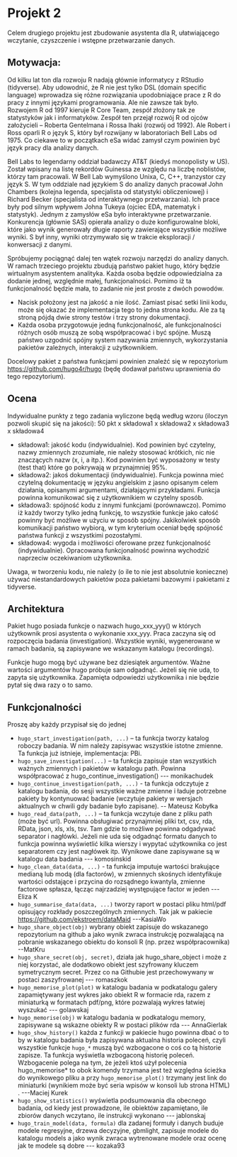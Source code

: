 # Projekt 2

Celem drugiego projektu jest zbudowanie asystenta dla R, ułatwiającego wczytanie, czyszczenie i wstępne przetwarzanie danych. 

## Motywacja:

Od kilku lat ton dla rozwoju R nadają głównie informatycy z RStudio (tidyverse). Aby udowodnić, że R nie jest tylko DSL (domain specific language) wprowadza się różne rozwiązania upodobniające prace z R do pracy z innymi językami programowania. Ale nie zawsze tak było. Rozwojem R od 1997 kieruje R Core Team, zespół złożony tak ze statystyków jak i informatyków. Zespół ten przejął rozwój R od ojców założycieli – Roberta Gentelmana i Rossa Ihaki (rozwój od 1992).
Ale Robert i Ross oparli R o język S, który był rozwijany w laboratoriach Bell Labs od 1975. Co ciekawe to w początkach eSa widać zamysł czym powinien być język pracy dla analizy danych.

Bell Labs to legendarny oddział badawczy AT&T (kiedyś monopolisty w US). Został wpisany na listę rekordów Guinessa ze względu na liczbę noblistów, którzy tam pracowali. W Bell Lab wymyślono Unixa, C, C++, tranzystor czy język S. W tym oddziale nad językiem S do analizy danych pracował John Chambers (kolejna legenda, specjalista od statystyki obliczeniowej) i Richard Becker (specjalista od interaktywnego przetwarzania). Ich prace były pod silnym wpływem Johna Tukeya (ojciec EDA, matematyk i statystyk). Jednym z zamysłów eSa było interaktywne przetwarzanie. Konkurencja (głównie SAS) opierała analizy o duże konfigurowalne bloki, które jako wynik generowały długie raporty zawierające wszystkie możliwe wyniki. S był inny, wyniki otrzymywało się w trakcie eksploracji / konwersacji z danymi.

Spróbujemy pociągnąć dalej ten wątek rozwoju narzędzi do analizy danych. W ramach trzeciego projektu zbudują państwo pakiet hugo, który będzie wirtualnym asystentem analityka. Każda osoba będzie odpowiedzialna za dodanie jednej, względnie małej, funkcjonalności. Pomimo iż ta funkcjonalność będzie mała, to zadanie nie jest proste z dwóch powodów.

*	Nacisk położony jest na jakość a nie ilość. Zamiast pisać setki linii kodu, może się okazać że implementacja tego to jedna strona kodu. Ale za tą stroną pójdą dwie strony testów i trzy strony dokumentacji. 
*	Każda osoba przygotowuje jedną funkcjonalność, ale funkcjonalności różnych osób muszą ze sobą współpracować i być spójne. Muszą państwo uzgodnić spójny system nazywania zmiennych, wykorzystania pakietów zależnych, interakcji z użytkownikiem.

Docelowy pakiet z państwa funkcjami powinien znaleźć się w repozytorium
https://github.com/hugo4r/hugo
(będę dodawał państwu uprawnienia do tego repozytorium).

## Ocena

Indywidualne punkty z tego zadania wyliczone będą według wzoru (iloczyn pozwoli skupić się na jakości):
50 pkt x  składowa1 x składowa2 x składowa3 x  składowa4

*	składowa1: jakość kodu (indywidualnie). Kod powinien być czytelny, nazwy zmiennych zrozumiałe, nie należy stosować krótkich, nic nie znaczących nazw (x, i, a itp.). Kod powinien być wyposażony w testy (test that) które go pokrywają w przynajmniej 95%.
*	składowa2: jakoś dokumentacji (indywidualnie). Funkcja powinna mieć czytelną dokumentację w języku angielskim z jasno opisanym celem działania, opisanymi argumentami, działającymi przykładami. Funkcja powinna komunikować się z użytkownikiem w czytelny sposób.
*	składowa3: spójność kodu z innymi funkcjami (porównawczo). Pomimo iż każdy tworzy tylko jedną funkcję, to wszystkie funkcje jako całość powinny być możliwe w użyciu w sposób spójny. Jakikolwiek sposób komunikacji państwo wybiorą, w tym kryterium oceniał będę spójność państwa funkcji z wszystkimi pozostałymi.
*	składowa4: wygoda i możliwości oferowane przez funkcjonalność (indywidualnie). Opracowana funkcjonalność powinna wychodzić naprzeciw oczekiwaniom użytkownika. 

Uwaga, w tworzeniu kodu, nie należy (o ile to nie jest absolutnie konieczne) używać niestandardowych pakietów poza pakietami bazowymi i pakietami z tidyverse.

## Architektura

Pakiet hugo posiada funkcje o nazwach hugo_xxx_yyy() w których użytkownik prosi asystenta o wykonanie xxx_yyy. Praca zaczyna się od rozpoczęcia badania (investigation). Wszystkie wyniki, wygenerowane w ramach badania, są zapisywane we wskazanym katalogu (recordings).

Funkcje hugo mogą być używane bez dziesiątek argumentów. Ważne wartości argumentów hugo próbuje sam odgadnąć. Jeżeli się nie uda, to zapyta się użytkownika. Zapamięta odpowiedzi użytkownika i nie będzie pytał się dwa razy o to samo.

## Funkcjonalności

Proszę aby każdy przypisał się do jednej

* `hugo_start_investigation(path, ...)` – ta funkcja tworzy katalog roboczy badania. W nim należy zapisywac wszystkie istotne zmienne. Ta funkcja już istnieje, implementacja: PBi.
* `hugo_save_investigation(...)` – ta funkcja zapisuje stan wszystkich ważnych zmiennych i pakietów w katalogu path. Powinna współpracować z hugo_continue_investigation()    --- monikachudek
* `hugo_continue_investigation(path, ...)` -  ta funkcja odczytuje z katalogu badania, do sesji wszystkie ważne zmienne i ładuje potrzebne pakiety by kontynuować badanie (wczytuje pakiety w wersjach aktualnych w chwili gdy badanie było zapisane).   -- Mateusz Kobyłka
* `hugo_read_data(path, ...)` – ta funkcja wczytuje dane z pliku path (może być url). Powinna obsługiwać przynajmniej pliki txt, csv, rda, RData, json, xls, xls, tsv. Tam gdzie to możliwe powinna odgadywać separator i nagłówki. Jeżeli nie uda się odgadnąć formatu danych to funkcja powinna wyświetlić kilka wierszy i wypytać użytkownika co jest separatorem czy jest nagłówek itp. Wynikowe dane zapisywane są w katalogu data badania   --- komosinskid
* `hugo_clean_data(data, ...)` - ta funkcja imputuje wartości brakujące medianą lub modą (dla factorów), w zmiennych skośnych identyfikuje wartości odstające i przycina do rozsądnego kwantyla, zmienne factorowe spłasza, łącząc najrzadziej występujące factor w jeden   --- Eliza K
* `hugo_summarise_data(data, ...)` tworzy raport w postaci pliku html/pdf opisujący rozkłady poszczególnych zmiennych. Tak jak w pakiecie https://github.com/ekstroem/dataMaid  ---KasiaWo
* `hugo_share_object(obj)` wybrany obiekt zapisuje do wskazanego repozytorium na github a jako wynik zwraca instrukcję pozwalającą na pobranie wskazanego obiektu do konsoli R (np. przez współpracownika)  --MatKru
* `hugo_share_secret(obj, secret)`, działa jak hugo_share_object i może z niej korzystać, ale dodatkowo obiekt jest szyfrowany kluczem symetrycznym secret. Przez co na Githubie jest przechowywany w postaci zaszyfrowanej --- romaszkok
* `hugo_memorise_plot(plot)` w katalogu badania w podkatalogu galery zapamiętywany jest wykres jako obiekt R w formacie rda, razem z miniaturką w formatach pdf/png, które pozwalają wykres łatwiej wyszukać  --- golawskaj
* `hugo_memorise(obj)` w katalogu badania w podkatalogu memory, zapisywane są wskazne obiekty R w postaci plików rda  --- AnnaGierlak
* `hugo_show_history()` każda z funkcji w pakiecie hugo powinna dbać o to by w katalogu badania była zapisywana aktualna historia poleceń, czyli wszystkie funkcje `hugo_*` muszą być wzbogacone o coś co tą historie zapisze. Ta funkcja wyświetla wzbogaconą historię poleceń. Wzbogacenie polega na tym, że jeżeli ktoś użył polecenia hugo_memorise* to obok komendy trzymana jest też względna ścieżka do wynikowego pliku a przy `hugo_memorise_plot()` trzymany jest link do miniaturki (wynikiem może być seria wpisów w konsoli lub strona HTML) . ---Maciej Kurek
* `hugo_show_statistics()` wyświetla podsumowania dla obecnego badania, od kiedy jest prowadzone, ile obiektów zapamiętano, ile zbiorów danych wczytano, ile instrukcji wykonano  --- jablonskaj
* `hugo_train_model(data, formula)` dla zadanej formuły i danych buduje modele regresyjne, drzewa decyzyjne, gbmlight, zapisuje modele do katalogu models a jako wynik zwraca wytrenowane modele oraz ocenę jak te modele są dobre  --- kozaka93

